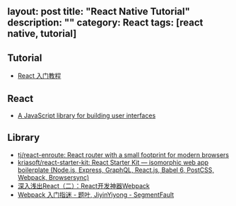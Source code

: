 layout: post
title: "React Native Tutorial"
description: ""
category: React
tags: [react native, tutorial]
---

## Tutorial

- [React 入门教程](https://hulufei.gitbooks.io/react-tutorial/content/)

## React

- [A JavaScript library for building user interfaces](https://facebook.github.io/react/)

## Library

- [tj/react-enroute: React router with a small footprint for modern browsers](https://github.com/tj/react-enroute)
- [kriasoft/react-starter-kit: React Starter Kit — isomorphic web app boilerplate (Node.js, Express, GraphQL, React.js, Babel 6, PostCSS, Webpack, Browsersync)](https://github.com/kriasoft/react-starter-kit)
- [深入浅出React（二）：React开发神器Webpack](http://www.infoq.com/cn/articles/react-and-webpack)
- [Webpack 入门指迷 - 题叶, JiyinYiyong - SegmentFault](https://segmentfault.com/a/1190000002551952)

